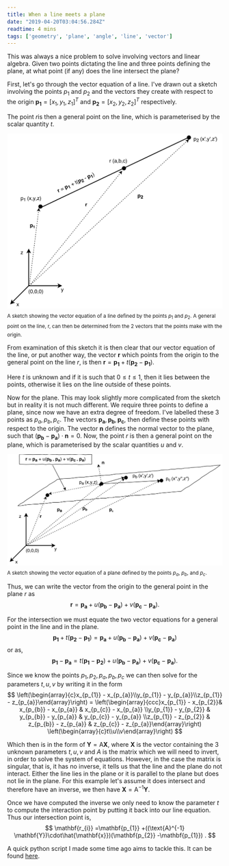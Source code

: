 ```yaml
---
title: When a line meets a plane
date: "2019-04-20T03:04:56.284Z"
readtime: 4 mins
tags: ['geometry', 'plane', 'angle', 'line', 'vector']
---
```

This was always a nice problem to solve involving vectors and linear algebra. Given two points dictating the line and three points defining the plane, at what point (if any) does the line intersect the plane?

First, let's go through the vector equation of a line. I've drawn out a sketch involving the points $p_{1}$ and $p_{2}$ and the vectors they create with respect to the origin $\mathbf{p_{1}} = [x_{1}, y_{1}, z_{1}]^{T}$ and $\mathbf{p_{2}}= [x_{2}, y_{2}, z_{2}]^{T}$ respectively.

The point $r$is then a general point on the line, which is parameterised by the scalar quantity $t$.

![Vector equation of line](./vector_line.jpg)<sub>A sketch showing the vector equation of a line defined by the points $p_{1}$ and $p_{2}$. A general point on the line, r, can then be determined from the 2 vectors that the points make with the origin.</sub>

From examination of this sketch it is then clear that our vector equation of the line, or put another way, the vector $\mathbf{r}$ which points from the origin to the general point on the line $r$, is then $\mathbf{r} =\mathbf{p_{1}} + t(\mathbf{p_{2}} -\mathbf{p_{1}})$.

Here $t$ is unknown and if it is such that $0 \leq t \leq 1$, then it lies between the points, otherwise it lies on the line outside of these points.

Now for the plane. This may look slightly more complicated from the sketch but in reality it is not much different. We require three points to define a plane, since now we have an extra degree of freedom. I've labelled these 3 points as $p_{a}, p_{b}, p_{c}$. The vectors $\mathbf{p_{a}},\mathbf{p_{b}},\mathbf{p_{c}}$, then define these points with respect to the origin. The vector $\mathbf{n}$ defines the normal vector to the plane, such that $(\mathbf{p_{b}} -\mathbf{p_{a}})\cdot\mathbf{n} = 0$. Now, the point $r$ is then a general point on the plane, which is parameterised by the scalar quantities $u$ and $v$.

![Vector equation of plane](./vector_plane.jpg)<sub>A sketch showing the vector equation of a plane defined by the points $p_{a}$, $p_{b}$, and $p_{c}$.</sub>

Thus, we can write the vector from the origin to the general point in the plane $r$ as
$$
\mathbf{r} =\mathbf{p_{a}}+ u(\mathbf{p_{b}} -\mathbf{p_{a}}) + v(\mathbf{p_{c}} -\mathbf{p_{a}}).
$$

For the intersection we must equate the two vector equations for a general point in the line and in the plane.
$$
\mathbf{p_{1}} + t(\mathbf{p_{2}} -\mathbf{p_{1}}) = \mathbf{p_{a}}+ u(\mathbf{p_{b}} -\mathbf{p_{a}}) + v(\mathbf{p_{c}} -\mathbf{p_{a}})
$$
or as,
$$
\mathbf{p_{1}} -\mathbf{p_{a}} = t(\mathbf{p_{1}} -\mathbf{p_{2}}) + u(\mathbf{p_{b}} -\mathbf{p_{a}}) + v(\mathbf{p_{c}} -\mathbf{p_{a}}).
$$

Since we know the points $p_{1}, p_{2}, p_{a}, p_{b}, p_{c}$ we can then solve for the parameters $t,u,v$ by writing it in the form
$$
\left(\begin{array}{c}x_{p_{1}} - x_{p_{a}}\\y_{p_{1}} - y_{p_{a}}\\z_{p_{1}} - z_{p_{a}}\end{array}\right) = \left(\begin{array}{ccc}x_{p_{1}} - x_{p_{2}}& x_{p_{b}} - x_{p_{a}} & x_{p_{c}} - x_{p_{a}} \\y_{p_{1}} - y_{p_{2}} & y_{p_{b}} - y_{p_{a}} & y_{p_{c}} - y_{p_{a}} \\z_{p_{1}} - z_{p_{2}} & z_{p_{b}} - z_{p_{a}} & z_{p_{c}} - z_{p_{a}}\end{array}\right) \left(\begin{array}{c}t\\u\\v\end{array}\right)
$$

Which then is in the form of $\mathbf{Y} =\text{A} \mathbf{X}$, where $\mathbf{X}$ is the vector containing the 3 unknown parameters $t,u,v$ and $A$ is the matrix which we will need to invert, in order to solve the system of equations. However, in the case the matrix is singular, that is, it has no inverse, it tells us that the line and the plane do not interact. Either the line lies in the plane or it is parallel to the plane but does not lie in the plane. For this example let's assume it does intersect and therefore have an inverse, we then have $\mathbf{X} =\text{A}^{-1} \mathbf{Y}$.

Once we have computed the inverse we only need to know the parameter $t$ to compute the interaction point by putting it back into our line equation. Thus our intersection point is,
$$
\mathbf{r_{i}} =\mathbf{p_{1}} +((\text{A}^{-1} \mathbf{Y})\cdot\hat{\mathbf{x}})(\mathbf{p_{2}} -\mathbf{p_{1}}) .
$$

A quick python script I made some time ago aims to tackle this. It can be found [here](https://github.com/thomasms/problems/blob/master/line_and_plane_intersection.py).